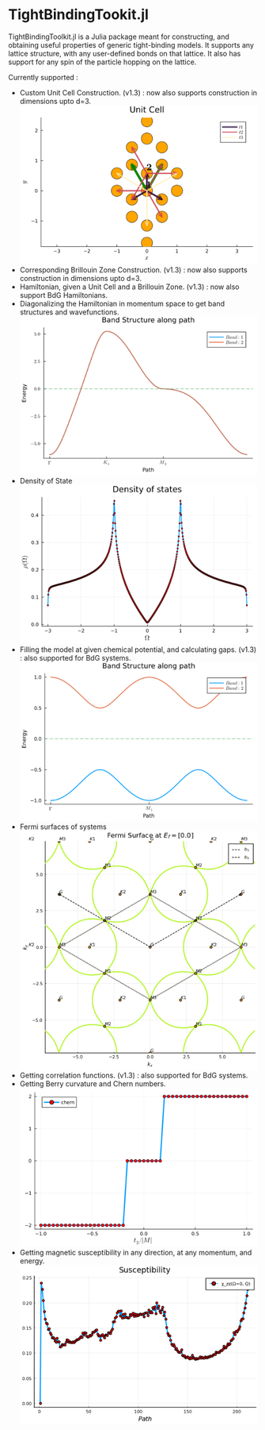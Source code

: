 # TightBindingTookit.jl

TightBindingToolkit.jl is a Julia package meant for constructing, and obtaining useful properties of generic tight-binding models. It supports any lattice structure, with any user-defined bonds on that lattice. It also has support for any spin of the particle hopping on the lattice.

Currently supported :
* Custom Unit Cell Construction. (v1.3) : now also supports construction in dimensions upto d=3.
    ![Alt text](./Figures/Honeycomb_123NN_UC.png "Honeycomb Model with 1st, 2nd and 3rd neighbour hoppings.")
* Corresponding Brillouin Zone Construction. (v1.3) : now also supports construction in dimensions upto d=3.
* Hamiltonian, given a Unit Cell and a Brillouin Zone. (v1.3) : now also support BdG Hamiltonians.
* Diagonalizing the Hamiltonian in momentum space to get band structures and wavefunctions.
    ![Alt text](./Figures/Triangle_123NN_bandStructure.png "Band structure for a triangular lattice with 1st, 2nd and 3rd neighbour hopping.")
* Density of State 
    ![Alt text](./Figures/Graphene_DOS.png "Density of state of graphene.")
* Filling the model at given chemical potential, and calculating gaps. (v1.3) : also supported for BdG systems.
    ![Alt text](./Figures/KitaevChain.png "Band structure of the Kitaev Chain in 1-d.")
* Fermi surfaces of systems
    ![Alt text](./Figures/Triangle_123NN_FS.png "Fermi surface for a triangular lattice with 1st, 2nd and 3rd neighbour hopping.")
* Getting correlation functions. (v1.3) : also supported for BdG systems.
* Getting Berry curvature and Chern numbers.
    ![Alt text](./Figures/Haldane_Chern.png "Chern numbers in a spin-ful Haldane model as a function of t2.")
* Getting magnetic susceptibility in any direction, at any momentum, and energy.
    ![Alt text](./Figures/Triangle_123NN_chi.png "imaginary part of zero-energy susceptibility for a triangular lattice with 1st, 2nd and 3rd neighbour hopping.")